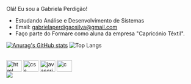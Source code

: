 Olá! Eu sou a Gabriela Perdigão! 
- Estudando Análise e Desenvolvimento de Sistemas
- Email: gabrielaperdigaosilva@gmail.com
- Faço parte do Formare como aluna da empresa "Capricónio Têxtil".

 [![Anurag's GitHub stats](https://github-readme-stats.vercel.app/api?username=gabriela-perdigao&show_icons=true&theme=dark)](https://github.com/gabriela-perdigao/github-readme-stats)
  ![Top Langs](https://github-readme-stats.vercel.app/api/top-langs/?username=nicolasbelisario&theme=dark)

  <div style="display: inline_block"><br>
  <img align="center" alt="html" height="30" width="40" src="https://cdn.jsdelivr.net/gh/devicons/devicon@latest/icons/html5/html5-plain.svg">
  <img align="center" alt="css" height="30" width="40" src="https://cdn.jsdelivr.net/gh/devicons/devicon@latest/icons/css3/css3-plain.svg">
  <img align="center" alt="javascript" height="30" width="40" src="https://cdn.jsdelivr.net/gh/devicons/devicon@latest/icons/javascript/javascript-plain.svg">
  <img align="center" alt="c" height="30" width="40" src="https://cdn.jsdelivr.net/gh/devicons/devicon@latest/icons/c/c-plain.svg">


  <div>
  <a href="[https://br.linkedin.com/in/nicolas-belis%C3%A1rio-alves-b988112b2](https://www.linkedin.com/in/gabriela-perdig%C3%A3o-094058262/)" target="_blank"><img src="https://img.shields.io/badge/-LinkedIn-%230077B5?style=for-the-badge&logo=linkedin&logoColor=white" target="_blank"></a>
  
</div>

  

  


